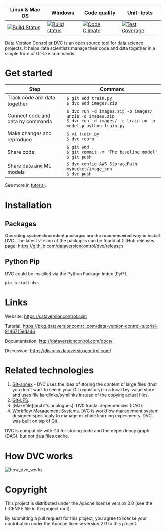 
| Linux & Mac OS | Windows | Code quality | Unit-tests |
|-------------|---------------|--------------|------------|
|[![Build Status](https://travis-ci.org/dataversioncontrol/dvc.svg?branch=master)](https://travis-ci.org/dataversioncontrol/dvc)|[![Build status](https://ci.appveyor.com/api/projects/status/rnqygb4rp1tsjvhb/branch/master?svg=true)](https://ci.appveyor.com/project/dataversioncontrol/dvc/branch/master)|[![Code Climate](https://codeclimate.com/github/dataversioncontrol/dvc/badges/gpa.svg)](https://codeclimate.com/github/dataversioncontrol/dvc)|[![Test Coverage](https://codeclimate.com/github/dataversioncontrol/dvc/badges/coverage.svg)](https://codeclimate.com/github/dataversioncontrol/dvc)|

Data Version Control or DVC is an open source tool for data science projects. 
It helps data scientists manage their code and data together in a simple form of Git-like commands.

# Get started

|Step|Command|
|----|-------|
|Track code and data together|`$ git add train.py` <br /> `$ dvc add images.zip` |
|Connect code and data by commands| `$ dvc run -d images.zip -o images/ unzip -q images.zip` <br /> `$ dvc run -d images/ -d train.py -o model.p python train.py` |
|Make changes and reproduce|`$ vi train.py` <br /> `$ dvc repro` |
|Share code|`$ git add .` <br /> `$ git commit -m 'The baseline model'` <br />  `$ git push`|
|Share data and ML models|`$ dvc config AWS.StoragePath mybucket/image_cnn` <br/> `$ dvc push`|

See more in [tutorial](https://blog.dataversioncontrol.com/data-version-control-tutorial-9146715eda46).

# Installation

## Packages

Operating system dependent packages are the recommended way to install DVC.
The latest version of the packages can be found at GitHub releases page: https://github.com/dataversioncontrol/dvc/releases

## Python Pip

DVC could be installed via the Python Package Index (PyPI).

```bash
pip install dvc
```

# Links

Website: https://dataversioncontrol.com

Tutorial: https://blog.dataversioncontrol.com/data-version-control-tutorial-9146715eda46

Documentation: http://dataversioncontrol.com/docs/

Discussion: https://discuss.dataversioncontrol.com/

# Related technologies

1. [Git-annex](https://git-annex.branchable.com/) - DVC uses the idea of storing the content of large files (that you don't want to see in your Git repository) in a local key-value store and uses file hardlinks/symlinks instead of the copying actual files.
2. [Git-LFS](https://git-lfs.github.com/).
3. [Makefile](and it's analogues). DVC tracks dependencies (DAG). 
4. [Workflow Management Systems](https://en.wikipedia.org/wiki/Workflow_management_system). DVC is workflow management system designed specificaly to manage machine learning experiments. DVC was built on top of Git.

DVC is compatible with Git for storing code and the dependency graph (DAG), but not data files cache.

# How DVC works

![how_dvc_works](https://s3-us-west-2.amazonaws.com/dvc-share/images/0.9/how_dvc_works.png)

# Copyright

This project is distributed under the Apache license version 2.0 (see the LICENSE file in the project root).

By submitting a pull request for this project, you agree to license your contribution under the Apache license version 2.0 to this project.

